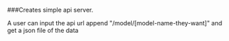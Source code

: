 ###Creates simple api server.

 A user can input the api url append "/model/[model-name-they-want]" and get a json file of the data
